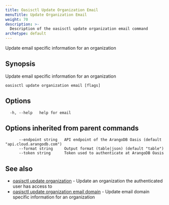 ```yaml
---
title: Oasisctl Update Organization Email
menuTitle: Update Organization Email
weight: 70
description: >-
  Description of the oasisctl update organization email command
archetype: default
---
```

Update email specific information for an organization

## Synopsis

Update email specific information for an organization

```
oasisctl update organization email [flags]
```

## Options

```
  -h, --help   help for email
```

## Options inherited from parent commands

```
      --endpoint string   API endpoint of the ArangoDB Oasis (default "api.cloud.arangodb.com")
      --format string     Output format (table|json) (default "table")
      --token string      Token used to authenticate at ArangoDB Oasis
```

## See also

* [oasisctl update organization](update-organization.md)	 - Update an organization the authenticated user has access to
* [oasisctl update organization email domain](update-organization-email-domain.md)	 - Update email domain specific information for an organization

